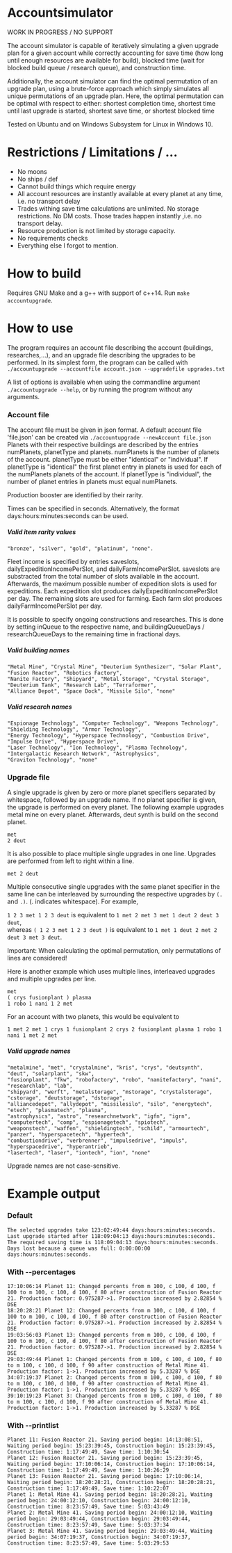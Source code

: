 # Accountsimulator
WORK IN PROGRESS / NO SUPPORT

The account simulator is capable of iteratively simulating a given upgrade plan for a given account while correctly accounting for save time (how long until enough resources are available for build),
blocked time (wait for blocked build queue / research queue), and construction time. 

Additionally, the account simulator can find the optimal permutation of an upgrade plan, using a brute-force approach which simply simulates all unique permutations of an upgrade plan.
Here, the optimal permutation can be optimal with respect to either:
    shortest completion time,
    shortest time until last upgrade is started,
    shortest save time, or
    shortest blocked time

Tested on Ubuntu and on Windows Subsystem for Linux in Windows 10.

# Restrictions / Limitations / ...
  - No moons
  - No ships / def
  - Cannot build things which require energy
  - All account resources are instantly available at every planet at any time, i.e. no transport delay
  - Trades withing save time calculations are unlimited. No storage restrictions. No DM costs. Those trades happen instantly ,i.e. no transport delay.
  - Resource production is not limited by storage capacity.
  - No requirements checks
  - Everything else I forgot to mention.

# How to build
Requires GNU Make and a g++ with support of c++14.
Run `make accountupgrade`.

# How to use
The program requires an account file describing the account (buildings, researches,...), and an upgrade file describing the upgrades to be performed.
In its simplest form, the program can be called with `./accountupgrade --accountfile account.json --upgradefile upgrades.txt`

A list of options is available when using the commandline argument `./accountupgrade --help`, or by running the program without any arguments.

### Account file
The account file must be given in json format. A default account file 'file.json' can be created via `./accountupgrade --newAccount file.json`
Planets with their respective buildings are described by the entries numPlanets, planetType and planets. 
numPlanets is the number of planets of the account.
planetType must be either "identical" or "individual".
If planetType is "identical" the first planet entry in planets is used for each of the numPlanets planets of the account.
If planetType is "individual", the number of planet entries in planets must equal numPlanets.

Production booster are identified by their rarity. 

Times can be specified in seconds. Alternatively, the format days:hours:minutes:seconds can be used.

##### Valid item rarity values 
```
"bronze", "silver", "gold", "platinum", "none".
```

Fleet income is specified by entries saveslots, dailyExpeditionIncomePerSlot, and dailyFarmIncomePerSlot.
saveslots are substracted from the total number of slots available in the account. Afterwards, the maximum possible number of expedition slots is used for expeditions.
Each expedition slot produces dailyExpeditionIncomePerSlot per day. The remaining slots are used for farming. Each farm slot produces dailyFarmIncomePerSlot per day.

It is possible to specify ongoing constructions and researches. This is done by setting inQueue to the respective name, and buildingQueueDays / researchQueueDays to the remaining time in fractional days.
##### Valid building names 
```
"Metal Mine", "Crystal Mine", "Deuterium Synthesizer", "Solar Plant", "Fusion Reactor", "Robotics Factory",
"Nanite Factory", "Shipyard", "Metal Storage", "Crystal Storage", "Deuterium Tank", "Research Lab", "Terraformer",
"Alliance Depot", "Space Dock", "Missile Silo", "none"
```

##### Valid research names
```
"Espionage Technology", "Computer Technology", "Weapons Technology", "Shielding Technology", "Armor Technology",
"Energy Technology", "Hyperspace Technology", "Combustion Drive", "Impulse Drive", "Hyperspace Drive",
"Laser Technology", "Ion Technology", "Plasma Technology", "Intergalactic Research Network", "Astrophysics",
"Graviton Technology", "none"
```

### Upgrade file
A single upgrade is given by zero or more planet specifiers separated by whitespace, followed by an upgrade name.
If no planet specifier is given, the upgrade is performed on every planet. The following example upgrades metal mine on every planet. Afterwards, deut synth is build on the second planet.
```
met
2 deut
```

It is also possible to place multiple single upgrades in one line. Upgrades are performed from left to right within a line.
```
met 2 deut
```

Multiple consecutive single upgrades with the same planet specifier in the same line can be interleaved by surrounding the respective upgrades by `(.` and `.)`. (. indicates whitespace).
For example, 

`1 2 3 met 1 2 3 deut` is equivalent to `1 met 2 met 3 met 1 deut 2 deut 3 deut`,  
whereas
`( 1 2 3 met 1 2 3 deut )` is equivalent to `1 met 1 deut 2 met 2 deut 3 met 3 deut`.

Important: When calculating the optimal permutation, only permutations of lines are considered!

Here is another example which uses multiple lines, interleaved upgrades and multiple upgrades per line. 

```
met
( crys fusionplant ) plasma
1 robo 1 nani 1 2 met
```

For an account with two planets, this would be equivalent to 

```
1 met 2 met 1 crys 1 fusionplant 2 crys 2 fusionplant plasma 1 robo 1 nani 1 met 2 met
```


##### Valid upgrade names
```
"metalmine", "met", "crystalmine", "kris", "crys", "deutsynth", "deut", "solarplant", "skw", 
"fusionplant", "fkw", "robofactory", "robo", "nanitefactory", "nani", "researchlab", "lab", 
"shipyard", "werft", "metalstorage", "mstorage", "crystalstorage", "cstorage", "deutstorage", "dstorage", 
"alliancedepot", "allydepot", "missilesilo", "silo", "energytech", "etech", "plasmatech", "plasma", 
"astrophysics", "astro", "researchnetwork", "igfn", "igrn", "computertech", "comp", "espionagetech", "spiotech", 
"weaponstech", "waffen", "shieldingtech", "schild", "armourtech", "panzer", "hyperspacetech", "hypertech", 
"combustiondrive", "verbrenner", "impulsedrive", "impuls", "hyperspacedrive", "hyperantrieb", 
"lasertech", "laser", "iontech", "ion", "none"
```
Upgrade names are not case-sensitive.


# Example output
### Default
```
The selected upgrades take 123:02:49:44 days:hours:minutes:seconds.
Last upgrade started after 118:09:04:13 days:hours:minutes:seconds.
The required saving time is 118:09:04:13 days:hours:minutes:seconds.
Days lost because a queue was full: 0:00:00:00 days:hours:minutes:seconds.
```

### With --percentages

```
17:10:06:14 Planet 11: Changed percents from m 100, c 100, d 100, f 100 to m 100, c 100, d 100, f 80 after construction of Fusion Reactor 21. Production factor: 0.975287->1. Production increased by 2.82854 % DSE
18:20:28:21 Planet 12: Changed percents from m 100, c 100, d 100, f 100 to m 100, c 100, d 100, f 80 after construction of Fusion Reactor 21. Production factor: 0.975287->1. Production increased by 2.82854 % DSE
19:03:56:03 Planet 13: Changed percents from m 100, c 100, d 100, f 100 to m 100, c 100, d 100, f 80 after construction of Fusion Reactor 21. Production factor: 0.975287->1. Production increased by 2.82854 % DSE
29:03:49:44 Planet 1: Changed percents from m 100, c 100, d 100, f 80 to m 100, c 100, d 100, f 90 after construction of Metal Mine 41. Production factor: 1->1. Production increased by 5.33287 % DSE
34:07:19:37 Planet 2: Changed percents from m 100, c 100, d 100, f 80 to m 100, c 100, d 100, f 90 after construction of Metal Mine 41. Production factor: 1->1. Production increased by 5.33287 % DSE
39:10:19:23 Planet 3: Changed percents from m 100, c 100, d 100, f 80 to m 100, c 100, d 100, f 90 after construction of Metal Mine 41. Production factor: 1->1. Production increased by 5.33287 % DSE
```

### With --printlist
```
Planet 11: Fusion Reactor 21. Saving period begin: 14:13:08:51, Waiting period begin: 15:23:39:45, Construction begin: 15:23:39:45, Construction time: 1:17:49:49, Save time: 1:10:30:54
Planet 12: Fusion Reactor 21. Saving period begin: 15:23:39:45, Waiting period begin: 17:10:06:14, Construction begin: 17:10:06:14, Construction time: 1:17:49:49, Save time: 1:10:26:29
Planet 13: Fusion Reactor 21. Saving period begin: 17:10:06:14, Waiting period begin: 18:20:28:21, Construction begin: 18:20:28:21, Construction time: 1:17:49:49, Save time: 1:10:22:07
Planet 1: Metal Mine 41. Saving period begin: 18:20:28:21, Waiting period begin: 24:00:12:10, Construction begin: 24:00:12:10, Construction time: 8:23:57:49, Save time: 5:03:43:49
Planet 2: Metal Mine 41. Saving period begin: 24:00:12:10, Waiting period begin: 29:03:49:44, Construction begin: 29:03:49:44, Construction time: 8:23:57:49, Save time: 5:03:37:34
Planet 3: Metal Mine 41. Saving period begin: 29:03:49:44, Waiting period begin: 34:07:19:37, Construction begin: 34:07:19:37, Construction time: 8:23:57:49, Save time: 5:03:29:53
```
